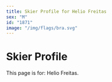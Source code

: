 ```yaml
---
title: Skier Profile for Helio Freitas
sex: "M"
id: "1871"
image: "/img/flags/bra.svg" 
---
```


# Skier Profile

This page is for: Helio Freitas.
    